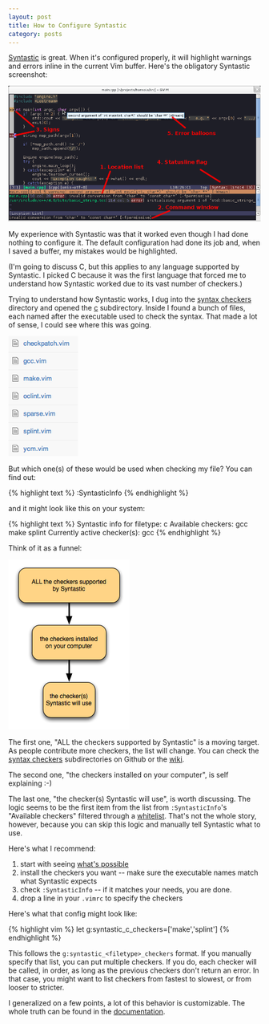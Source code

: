 ```yaml
---
layout: post
title: How to Configure Syntastic
category: posts
---
```


[Syntastic][syntastic] is great. When it's configured properly, it will
highlight warnings and errors inline in the current Vim buffer. Here's the
obligatory Syntastic screenshot:

![Syntastic features](/assets/syntastic/features.png/)

My experience with Syntastic was that it worked even though I had done nothing
to configure it. The default configuration had done its job and, when I saved a
buffer, my mistakes would be highlighted.

(I'm going to discuss C, but this applies to any language supported by
Syntastic. I picked C because it was the first language that forced me to
understand how Syntastic worked due to its vast number of checkers.)

Trying to understand how Syntastic works, I dug into the [syntax checkers][syntastic_syntax_checkers]
directory and opened the [c][syntastic_syntax_checkers_c] subdirectory. Inside
I found a bunch of files, each named after the executable used to check the
syntax. That made a lot of sense, I could see where this was going.

![Syntastic C checkers](/assets/syntastic/c_checkers.png/)

But which one(s) of these would be used when checking my file? You can find out:

{% highlight text %}
:SyntasticInfo
{% endhighlight %}

and it might look like this on your system:

{% highlight text %}
Syntastic info for filetype: c
Available checkers: gcc make splint
Currently active checker(s): gcc
{% endhighlight %}

Think of it as a funnel:

![Syntastic checkers funnel](/assets/syntastic/funnel.png/)

The first one, "ALL the checkers supported by Syntastic" is a moving target. As
people contribute more checkers, the list will change. You can check the
[syntax checkers][syntastic_syntax_checkers] subdirectories on Github or the
[wiki][syntastic_syntax_checkers_wiki].

The second one, "the checkers installed on your computer", is self explaining :-)

The last one, "the checker(s) Syntastic will use", is worth discussing. The
logic seems to be the first item from the list from `:SyntasticInfo`'s
"Available checkers" filtered through a [whitelist][syntastic_whitelist].
That's not the whole story, however, because you can skip this logic and
manually tell Syntastic what to use.

Here's what I recommend:

1. start with seeing [what's possible][syntastic_syntax_checkers_wiki]
2. install the checkers you want -- make sure the executable names match what Syntastic expects
3. check `:SyntasticInfo` -- if it matches your needs, you are done.
4. drop a line in your `.vimrc` to specify the checkers

Here's what that config might look like:

{% highlight vim %}
let g:syntastic_c_checkers=['make','splint']
{% endhighlight %}

This follows the `g:syntastic_<filetype>_checkers` format. If you manually
specify that list, you can put multiple checkers. If you do, each checker will
be called, in order, as long as the previous checkers don't return an error.
In that case, you might want to list checkers from fastest to slowest, or from
looser to stricter.

I generalized on a few points, a lot of this behavior is customizable. The whole truth
can be found in the [documentation][syntastic_documentation].

[syntastic]: https://github.com/scrooloose/syntastic
[syntastic_syntax_checkers]: https://github.com/scrooloose/syntastic/tree/master/syntax_checkers
[syntastic_syntax_checkers_c]: https://github.com/scrooloose/syntastic/tree/master/syntax_checkers/c
[syntastic_syntax_checkers_wiki]: https://github.com/scrooloose/syntastic/wiki/Syntaxcheckers
[syntastic_whitelist]: https://github.com/scrooloose/syntastic/blob/d82ee05a80c023f1d531569e56595f5f9cb0fde2/plugin/syntastic/registry.vim#L6
[syntastic_documentation]: https://github.com/scrooloose/syntastic/blob/master/doc/syntastic.txt

